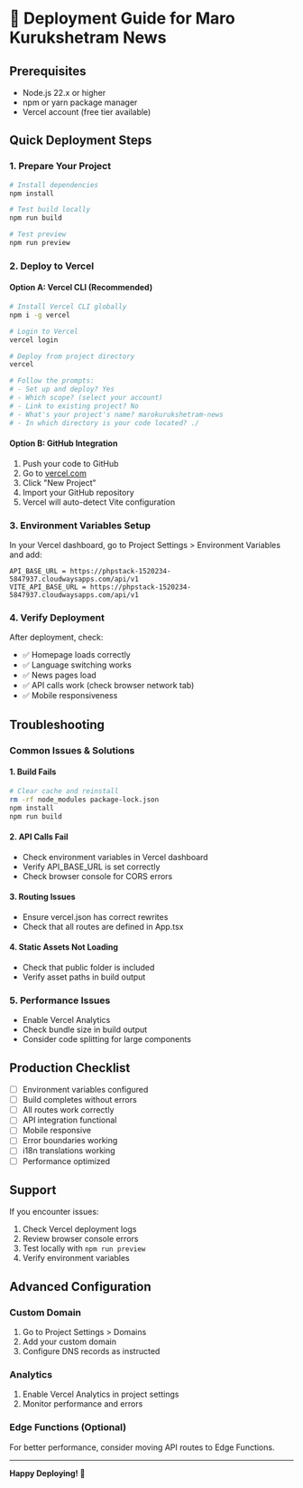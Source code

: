 # 🚀 Deployment Guide for Maro Kurukshetram News

## Prerequisites
- Node.js 22.x or higher
- npm or yarn package manager
- Vercel account (free tier available)

## Quick Deployment Steps

### 1. **Prepare Your Project**
```bash
# Install dependencies
npm install

# Test build locally
npm run build

# Test preview
npm run preview
```

### 2. **Deploy to Vercel**

#### Option A: Vercel CLI (Recommended)
```bash
# Install Vercel CLI globally
npm i -g vercel

# Login to Vercel
vercel login

# Deploy from project directory
vercel

# Follow the prompts:
# - Set up and deploy? Yes
# - Which scope? (select your account)
# - Link to existing project? No
# - What's your project's name? marokurukshetram-news
# - In which directory is your code located? ./
```

#### Option B: GitHub Integration
1. Push your code to GitHub
2. Go to [vercel.com](https://vercel.com)
3. Click "New Project"
4. Import your GitHub repository
5. Vercel will auto-detect Vite configuration

### 3. **Environment Variables Setup**

In your Vercel dashboard, go to Project Settings > Environment Variables and add:

```
API_BASE_URL = https://phpstack-1520234-5847937.cloudwaysapps.com/api/v1
VITE_API_BASE_URL = https://phpstack-1520234-5847937.cloudwaysapps.com/api/v1
```

### 4. **Verify Deployment**

After deployment, check:
- ✅ Homepage loads correctly
- ✅ Language switching works
- ✅ News pages load
- ✅ API calls work (check browser network tab)
- ✅ Mobile responsiveness

## Troubleshooting

### Common Issues & Solutions

#### 1. **Build Fails**
```bash
# Clear cache and reinstall
rm -rf node_modules package-lock.json
npm install
npm run build
```

#### 2. **API Calls Fail**
- Check environment variables in Vercel dashboard
- Verify API_BASE_URL is set correctly
- Check browser console for CORS errors

#### 3. **Routing Issues**
- Ensure vercel.json has correct rewrites
- Check that all routes are defined in App.tsx

#### 4. **Static Assets Not Loading**
- Check that public folder is included
- Verify asset paths in build output

### 5. **Performance Issues**
- Enable Vercel Analytics
- Check bundle size in build output
- Consider code splitting for large components

## Production Checklist

- [ ] Environment variables configured
- [ ] Build completes without errors
- [ ] All routes work correctly
- [ ] API integration functional
- [ ] Mobile responsive
- [ ] Error boundaries working
- [ ] i18n translations working
- [ ] Performance optimized

## Support

If you encounter issues:
1. Check Vercel deployment logs
2. Review browser console errors
3. Test locally with `npm run preview`
4. Verify environment variables

## Advanced Configuration

### Custom Domain
1. Go to Project Settings > Domains
2. Add your custom domain
3. Configure DNS records as instructed

### Analytics
1. Enable Vercel Analytics in project settings
2. Monitor performance and errors

### Edge Functions (Optional)
For better performance, consider moving API routes to Edge Functions.

---

**Happy Deploying! 🎉**
